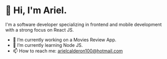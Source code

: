 # 👋 Hi, I'm Ariel.

I'm a software developer specializing in frontend and mobile development with a strong focus on React JS.

- 🔭 I’m currently working on a Movies Review App.
- 🌱 I’m currently learning Node JS.
- 📫 How to reach me: arielcalderon100@hotmail.com

